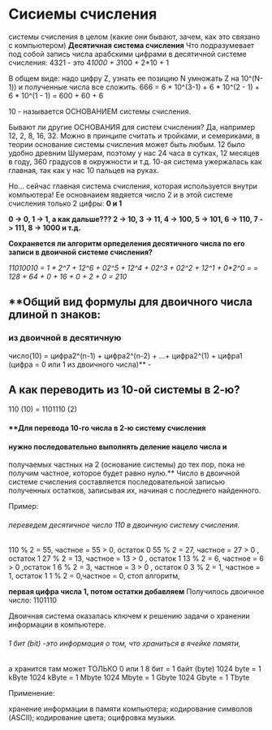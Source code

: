 # **Сисиемы счисления**

системы счисления в целом (какие они бывают, зачем, как это связано с компьютером)
**Десятичная система счисления**
Что подразумевает под собой запись числа арабскими цифрами в десятичной системе счисления: 4321 -
это 4*1000 + 3*100 + 2*10 + 1

В общем виде: надо цифру Z, узнать ее позицию N умножать Z на 10^(N-1)) и полученные числа все
сложить. 666 = 6 * 10^(3-1) + 6 * 10^(2 - 1) + 6 * 10^(1 - 1) = 600 + 60 + 6

10 - называется ОСНОВАНИЕМ системы счисления.

Бывают ли другие ОСНОВАНИЯ для систем счисления? Да, например 12, 2, 8, 16, 32. Можно в принципе
считать и тройками, и семериками, в теории основание системы счисления может быть любым. 12 было
удобно древним Шумерам, поэтому у нас 24 часа в сутках, 12 месяцев в году, 360 градусов в окружности
и т.д. 10-ая система ужержалась как главная, так как у нас 10 пальцев на руках.

Но... сейчас главная
система счисления, которая используется внутри компьютера! Ее основнаием явдяется число 2 и в этой
системе счисления только 2 цифры: **0 и 1**

**0 -> 0, 1 -> 1, а как дальше??? 2 -> 10, 3 -> 11, 4 -> 100, 5 -> 101, 6 -> 110, 7 -> 111, 8 ->
1000
и т.д.**

**Сохраняется ли алгоритм орпеделения десятичного числа по его записи
в двоичной системе счисления?**

_11010010 = 1 * 2^7 + 1*2^6 + 0*2^5 + 1*2^4 + 0*2^3 + 0*2^2 +
1*2^1 + 0*2^0 = = 128 + 64 + 0 + 16 + 0 + 2 + 0 = 210_

## **Общий вид формулы для двоичного числа длиной n знаков:

### из двоичной в десятичную

число(10) = цифра2^(n-1) + цифра2^(n-2) + ...+ цифра2^(1) + цифра1 (цифра = 0 или 1 из двоичного
числа)** -

## А как переводить из 10-ой системы в 2-ю?

110 (10) = 1101110 (2)

#### **Для перевода 10-го числа в 2-ю систему счисления

#### нужно последовательно выполнять деление нацело числа и

получаемых частных на 2 (основание системы) до тех пор,
пока не получим частное, которое
будет равно нулю.**
Число в двоичной системе счисления составляется последовательной записью
полученных остатков, записывая их, начиная с последнего найденного.

Пример:

###### _переведем десятичное число 110 в двоичную систему счисления._

110 % 2 = 55, частное = 55 > 0, остаток 0
55 % 2 = 27, частное = 27 > 0 , остаток 1
27 % 2 = 13, частное = 13 > 0 , остаток 1
13 % 2 = 6, частное = 6 > 0 ,остаток 1
6 % 2 = 3, частное = 3 > 0 , остаток 0
3 % 2 = 1, частное = 1, остаток 1
1 % 2 = 0,частное = 0, стоп алгоритм,

**первая цифра числа 1, потом остатки добавляем**
Получилось двоичное число:
1101110

Двоичная система оказалась ключем к решению задачи о хранении информации в компьютере.

###### 1 бит (bit) -это информация о том, что храниться в ячейке памяти,

а хранится там может ТОЛЬКО 0 или 1
8 бит = 1 байт (byte)
1024 byte = 1 kByte
1024 kByte = 1 Mbyte
1024 Mbyte = 1 Gbyte
1024 Gbyte = 1 Tbyte

Применение:

хранение информации в памяти компьютера;
кодирование символов (ASCII);
кодирование цвета;
оцифровка музыки.